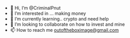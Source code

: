- 👋 Hi, I’m @CriminalPnut
- 👀 I’m interested in ... making money
- 🌱 I’m currently learning.. crypto and need help
- 💞️ I’m looking to collaborate on how to invest and mine
- 📫 How to reach me outoftheboximage@gmail.com 

<!---
CriminalPnut/CriminalPnut is a ✨ special ✨ repository because its `README.md` (this file) appears on your GitHub profile.
You can click the Preview link to take a look at your changes.
--->
